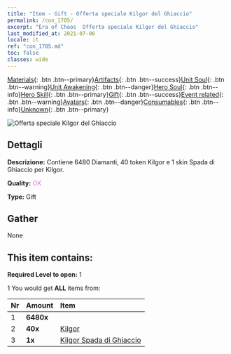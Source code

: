 ```yaml
---
title: "Item - Gift - Offerta speciale Kilgor del Ghiaccio"
permalink: /con_1705/
excerpt: "Era of Chaos  Offerta speciale Kilgor del Ghiaccio"
last_modified_at: 2021-07-06
locale: it
ref: "con_1705.md"
toc: false
classes: wide
---
```

 [Materials](/ItemsIT/){: .btn .btn--primary}[Artifacts](/ItemsIT/Artifacts/){: .btn .btn--success}[Unit Soul](/ItemsIT/UnitSoul/){: .btn .btn--warning}[Unit Awakening](/ItemsIT/UnitAwakening/){: .btn .btn--danger}[Hero Soul](/ItemsIT/HeroSoul/){: .btn .btn--info}[Hero Skill](/ItemsIT/HeroSkill/){: .btn .btn--primary}[Gift](/ItemsIT/Gift/){: .btn .btn--success}[Event related](/ItemsIT/Events/){: .btn .btn--warning}[Avatars](/ItemsIT/Avatars/){: .btn .btn--danger}[Consumables](/ItemsIT/Consumables/){: .btn .btn--info}[Unknown](/ItemsIT/Unknown/){: .btn .btn--primary}

 ![Offerta speciale Kilgor del Ghiaccio](/images/t/i_907321.png)

## Dettagli
 **Descrizione:** Contiene 6480 Diamanti, 40 token Kilgor e 1 skin Spada di Ghiaccio per Kilgor.

 **Quality:** <span style="color: #DA70D6">OK</span>

 **Type:** Gift

## Gather

  None

## This item contains:

 **Required Level to open:** 1

 1 You would get **ALL** items  from:

  | Nr | Amount |     Item    |
  |:---|:-------|:------------|
  | 1 |  **6480x** | <i class="fas fa-gem"/> |  | 
  | 2 |  **40x** | [Kilgor](/ItemsIT/her_374/) |  | 
  | 3 |  **1x** | [Kilgor Spada di Ghiaccio](/ItemsIT/con_1055/) |  | 
